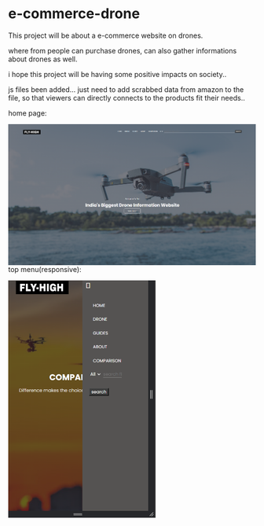 # e-commerce-drone

This project will be about a e-commerce website on drones.

where from people can purchase drones, can also gather informations about drones as well.

i hope this project will be having some positive impacts on society..


js files been added... just need to add scrabbed data from amazon to the file, so that viewers can directly connects to the products fit their needs..

<p>home page:</p>


<img align="left" alt="coding" width="1000" padding-top="50px" src="https://github.com/Diganta02/e-commerce-drone/blob/main/home.png ">


<p margin-top="100px">top menu(responsive):</p>

<img align="left" alt="coding" width="300" padding-top="150px" src="https://github.com/Diganta02/e-commerce-drone/blob/main/responsive.png ">
